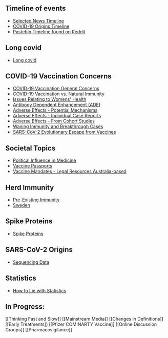 ## Timeline of events
- [Selected News Timeline](Timeline.md)
- [COVID-19 Origins Timeline](https://empowr.us/covid-19-origins-timeline/)
- [Pastebin Timeline found on Reddit](https://pastebin.com/raw/QixZX44H)

## Long covid
- [Long covid](Long_Covid.md)

## COVID-19 Vaccination Concerns
- [COVID-19 Vaccination General Concerns](Vaccine_General_Concerns.md)
- [COVID-19 Vaccination vs. Natural Immunity](Natural_Immunity.md)
- [Issues Relating to Womens' Health](Womens_Health.md)
- [Antibody Dependent Enhancement (ADE)](ADE.md)
- [Adverse Effects - Potential Mechanisms](Vaccine_Adverse_Effect_Mechanisms.md)
- [Adverse Effects - Individual Case Reports](Case_Reports.md)
- [Adverse Effects - From Cohort Studies](Vaccine_Cohort_Studies.md)
- [Waning Immunity and Breakthrough Cases](Waning_Immunity.md)
- [SARS-CoV-2 Evolutionary Escape from Vaccines](Evolution.md)

## Societal Topics
- [Political Influence in Medicine](Politics.md)
- [Vaccine Passports](Vaccine_Passports.md)
- [Vaccine Mandates - Legal Resources Australia-based](Legal_Australia.md)

## Herd Immunity
- [Pre-Existing Immunity](Preexisting_Immunity.md)
- [Sweden](Sweden.md)

## Spike Proteins
- [Spike Proteins](Spike_Proteins.md)

## SARS-CoV-2 Origins
- [Sequencing Data](Origins.md)

## Statistics
- [How to Lie with Statistics](Statistics.md)

## In Progress:
[[Thinking Fast and Slow]]
[[Mainstream Media]]
[[Changes in Definitions]]
[[Early Treatments]]
[[Pfizer COMINARTY Vaccine]]
[[Online Discussion Groups]]
[[Pharmacovigilance]]
